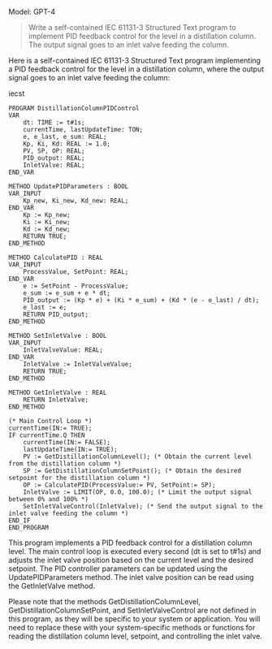 Model: GPT-4

> Write a self-contained IEC 61131-3 Structured Text program to implement PID feedback control for the level in a distillation column. The output signal goes to an inlet valve feeding the column.

Here is a self-contained IEC 61131-3 Structured Text program implementing a PID feedback control for the level in a distillation column, where the output signal goes to an inlet valve feeding the column:

iecst

```iecst
PROGRAM DistillationColumnPIDControl
VAR
    dt: TIME := t#1s;
    currentTime, lastUpdateTime: TON;
    e, e_last, e_sum: REAL;
    Kp, Ki, Kd: REAL := 1.0;
    PV, SP, OP: REAL;
    PID_output: REAL;
    InletValve: REAL;
END_VAR

METHOD UpdatePIDParameters : BOOL
VAR_INPUT
    Kp_new, Ki_new, Kd_new: REAL;
END_VAR
    Kp := Kp_new;
    Ki := Ki_new;
    Kd := Kd_new;
    RETURN TRUE;
END_METHOD

METHOD CalculatePID : REAL
VAR_INPUT
    ProcessValue, SetPoint: REAL;
END_VAR
    e := SetPoint - ProcessValue;
    e_sum := e_sum + e * dt;
    PID_output := (Kp * e) + (Ki * e_sum) + (Kd * (e - e_last) / dt);
    e_last := e;
    RETURN PID_output;
END_METHOD

METHOD SetInletValve : BOOL
VAR_INPUT
    InletValveValue: REAL;
END_VAR
    InletValve := InletValveValue;
    RETURN TRUE;
END_METHOD

METHOD GetInletValve : REAL
    RETURN InletValve;
END_METHOD

(* Main Control Loop *)
currentTime(IN:= TRUE);
IF currentTime.Q THEN
    currentTime(IN:= FALSE);
    lastUpdateTime(IN:= TRUE);
    PV := GetDistillationColumnLevel(); (* Obtain the current level from the distillation column *)
    SP := GetDistillationColumnSetPoint(); (* Obtain the desired setpoint for the distillation column *)
    OP := CalculatePID(ProcessValue:= PV, SetPoint:= SP);
    InletValve := LIMIT(OP, 0.0, 100.0); (* Limit the output signal between 0% and 100% *)
    SetInletValveControl(InletValve); (* Send the output signal to the inlet valve feeding the column *)
END_IF
END_PROGRAM
```

This program implements a PID feedback control for a distillation column level. The main control loop is executed every second (dt is set to t#1s) and adjusts the inlet valve position based on the current level and the desired setpoint. The PID controller parameters can be updated using the UpdatePIDParameters method. The inlet valve position can be read using the GetInletValve method.

Please note that the methods GetDistillationColumnLevel, GetDistillationColumnSetPoint, and SetInletValveControl are not defined in this program, as they will be specific to your system or application. You will need to replace these with your system-specific methods or functions for reading the distillation column level, setpoint, and controlling the inlet valve.